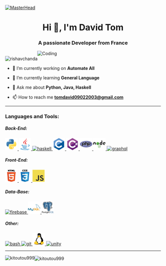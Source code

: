 [![MasterHead](https://i.pinimg.com/originals/c6/33/c2/c633c20ede82f0e0ced7d570dbe3a1f3.gif)](https://rishavchanda.io)
<h1 align="center">Hi 👋, I'm David Tom</h1>
<h3 align="center">A passionate Developer from France</h3>
<img align="right" alt="Coding" width="400" src="https://cdn.dribbble.com/users/1162077/screenshots/3848914/programmer.gif">


<p align="left"> <img src="https://komarev.com/ghpvc/?username=kitoutou999&label=Profile%20views&color=0e75b6&style=flat" alt="rishavchanda" /> </p>


- 🔭 I’m currently working on **Automate All**

- 🌱 I’m currently learning **General Language**

- 💬 Ask me about **Python, Java, Haskell**

- 📫 How to reach me **tomdavid09022003@gmail.com**


<hr>
<h3 align="left">Languages and Tools:</h3>
  <h5 align="left">Back-End:</h5>
    <p align="left"> 
      <a href="https://www.python.org" target="_blank" rel="noreferrer"> <!-- Python -->
        <img src="https://raw.githubusercontent.com/devicons/devicon/master/icons/python/python-original.svg" alt="python" width="40" height="40"/> 
      </a> 
      <a href="https://www.java.com" target="_blank" rel="noreferrer"> <!-- Java -->
        <img src="https://raw.githubusercontent.com/devicons/devicon/master/icons/java/java-original.svg" alt="java" width="40" height="40"/> 
      </a> 
      <a href="https://www.haskell.org/" target="_blank" rel="noreferrer"> <!-- Haskell -->
        <img src="https://upload.wikimedia.org/wikipedia/commons/1/1c/Haskell-Logo.svg" alt="haskell" width="40" height="40"/> 
      </a> 
      <a href="https://www.cprogramming.com/" target="_blank" rel="noreferrer"> <!-- C -->
        <img src="https://raw.githubusercontent.com/devicons/devicon/master/icons/c/c-original.svg" alt="c" width="40" height="40"/> 
      </a> 
      <a href="https://www.w3schools.com/cs/" target="_blank" rel="noreferrer"> <!-- CS -->
        <img src="https://raw.githubusercontent.com/devicons/devicon/master/icons/csharp/csharp-original.svg" alt="csharp" width="40" height="40"/> 
      </a>  
      <a href="https://www.php.net" target="_blank" rel="noreferrer"> <!-- PHP -->
        <img src="https://raw.githubusercontent.com/devicons/devicon/master/icons/php/php-original.svg" alt="php" width="40" height="40"/> 
      </a> 
      <a href="https://nodejs.org" target="_blank" rel="noreferrer"> <!-- NodeJs -->
        <img src="https://raw.githubusercontent.com/devicons/devicon/master/icons/nodejs/nodejs-original-wordmark.svg" alt="nodejs" width="40" height="40"/>
      </a>
      <a href="https://graphql.org" target="_blank" rel="noreferrer"> <!-- GraphQL -->
        <img src="https://www.vectorlogo.zone/logos/graphql/graphql-icon.svg" alt="graphql" width="40" height="40"/>
      </a> 
    <h5 align="left">Front-End:</h5>
      <a href="https://www.w3.org/html/" target="_blank" rel="noreferrer">  <!-- HTML -->
        <img src="https://raw.githubusercontent.com/devicons/devicon/master/icons/html5/html5-original-wordmark.svg" alt="html5" width="40" height="40"/> 
      </a> 
      <a href="https://www.w3schools.com/css/" target="_blank" rel="noreferrer"> <!-- CSS -->
        <img src="https://raw.githubusercontent.com/devicons/devicon/master/icons/css3/css3-original-wordmark.svg" alt="css3" width="40" height="40"/>
      </a>
      <a href="https://developer.mozilla.org/en-US/docs/Web/JavaScript" target="_blank" rel="noreferrer"> <!-- JavaScritp -->
        <img src="https://raw.githubusercontent.com/devicons/devicon/master/icons/javascript/javascript-original.svg" alt="javascript" width="40" height="40"/> 
      </a>
    <h5 align="left">Data-Base:</h5>
      <a href="https://firebase.google.com/" target="_blank" rel="noreferrer"><!-- FireBase -->
        <img src="https://www.vectorlogo.zone/logos/firebase/firebase-icon.svg" alt="firebase" width="40" height="40"/> 
      </a> 
      <a href="https://www.mysql.com/" target="_blank" rel="noreferrer"> <!-- MySql -->
        <img src="https://raw.githubusercontent.com/devicons/devicon/master/icons/mysql/mysql-original-wordmark.svg" alt="mysql" width="40" height="40"/> 
      </a>
      <a href="https://www.postgresql.org" target="_blank" rel="noreferrer"><!-- PostGreSql -->
        <img src="https://raw.githubusercontent.com/devicons/devicon/master/icons/postgresql/postgresql-original-wordmark.svg" alt="postgresql" width="40" height="40"/> 
      </a>
    <h5 align="left">Other:</h5>
      <a href="https://www.gnu.org/software/bash/" target="_blank" rel="noreferrer"> <!-- Bahs -->
        <img src="https://www.vectorlogo.zone/logos/gnu_bash/gnu_bash-icon.svg" alt="bash" width="40" height="40"/>
      </a>
      <a href="https://git-scm.com/" target="_blank" rel="noreferrer"> <!-- Git -->
        <img src="https://www.vectorlogo.zone/logos/git-scm/git-scm-icon.svg" alt="git" width="40" height="40"/> 
      </a> 
      <a href="https://www.linux.org/" target="_blank" rel="noreferrer"> <!-- Linux -->
        <img src="https://raw.githubusercontent.com/devicons/devicon/master/icons/linux/linux-original.svg" alt="linux" width="40" height="40"/>
      </a>
      <a href="https://unity.com/" target="_blank" rel="noreferrer">  <!-- Unity -->
        <img src="https://www.vectorlogo.zone/logos/unity3d/unity3d-icon.svg" alt="unity" width="40" height="40"/>
      </a>
    </p>

<p align="left"> 
  
</p>
<hr>
<p><img align="left" src="https://github-readme-stats.vercel.app/api/top-langs?username=kitoutou999&show_icons=true&locale=en&layout=compact&theme=tokyonight" alt="kitoutou999" /></p>
<p><img align="center" src="https://github-readme-streak-stats.herokuapp.com/?user=kitoutou999&&theme=tokyonight" alt="kitoutou999" /></p>
